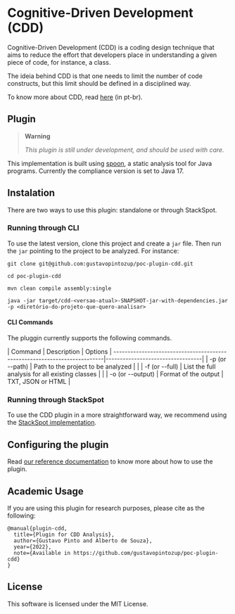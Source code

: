 # Cognitive-Driven Development (CDD)

Cognitive-Driven Development (CDD) is a coding design technique that aims to reduce the effort that developers place in understanding a given piece of code, for instance, a class. 

The ideia behind CDD is that one needs to limit the number of code constructs, but this limit should be defined in a disciplined way. 

To know more about CDD, read [here](https://www.zup.com.br/blog/cognitive-driven-development-cdd) (in pt-br).

## Plugin

> **Warning**
>
> _This plugin is still under development, and should be used with care._

This implementation is built using [spoon](https://github.com/INRIA/spoon), a static analysis tool for Java programs. Currently the compliance version is set to Java 17.


## Instalation 

There are two ways to use this plugin: standalone or through StackSpot.

### Running through CLI

To use the latest version, clone this project and create a `jar` file. Then run the `jar` pointing to the project to be analyzed. For instance:

```
git clone git@github.com:gustavopintozup/poc-plugin-cdd.git

cd poc-plugin-cdd

mvn clean compile assembly:single

java -jar target/cdd-<versao-atual>-SNAPSHOT-jar-with-dependencies.jar -p <diretório-do-projeto-que-quero-analisar>
```

#### CLI Commands 

The pluggin currently supports the following commands.

| Command             | Description                                       |  Options                         |
--------------------------------------------------------------------------|----------------------------------|
| -p (or --path)      | Path to the project to be analyzed                |                                  |
| -f (or --full)      | List the full analysis for all existing classes   |                                  |
| -o (or --output)    | Format of the output                              | TXT, JSON or HTML                |


### Running through StackSpot

To use the CDD plugin in a more straightforward way, we recommend using the [StackSpot implementation](https://github.com/gustavopintozup/plugin-cdd-java).

## Configuring the plugin

Read [our reference documentation](config.md) to know more about how to use the plugin.

## Academic Usage

If you are using this plugin for research purposes, please cite as the following:

```
@manual{plugin-cdd,
  title={Plugin for CDD Analysis},
  author={Gustavo Pinto and Alberto de Souza},
  year={2022},
  note={Available in https://github.com/gustavopintozup/poc-plugin-cdd}
}
```

## License

This software is licensed under the MIT License.
